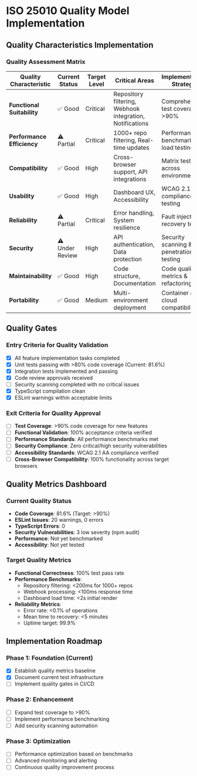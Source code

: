 # ISO 25010 Quality Model Implementation

## Quality Characteristics Implementation

### Quality Assessment Matrix

| Quality Characteristic | Current Status | Target Level | Critical Areas | Implementation Strategy |
|------------------------|---------------|--------------|----------------|------------------------|
| **Functional Suitability** | ✅ Good | Critical | Repository filtering, Webhook integration, Notifications | Comprehensive test coverage >90% |
| **Performance Efficiency** | ⚠️ Partial | Critical | 1000+ repo filtering, Real-time updates | Performance benchmarks & load testing |
| **Compatibility** | ✅ Good | High | Cross-browser support, API integrations | Matrix testing across environments |
| **Usability** | ✅ Good | High | Dashboard UX, Accessibility | WCAG 2.1 AA compliance testing |
| **Reliability** | ⚠️ Partial | Critical | Error handling, System resilience | Fault injection & recovery testing |
| **Security** | ⚠️ Under Review | High | API authentication, Data protection | Security scanning & penetration testing |
| **Maintainability** | ✅ Good | High | Code structure, Documentation | Code quality metrics & refactoring |
| **Portability** | ✅ Good | Medium | Multi-environment deployment | Container & cloud compatibility |

## Quality Gates

### Entry Criteria for Quality Validation
- [x] All feature implementation tasks completed
- [x] Unit tests passing with >80% code coverage (Current: 81.6%)
- [x] Integration tests implemented and passing
- [x] Code review approvals received
- [ ] Security scanning completed with no critical issues
- [x] TypeScript compilation clean
- [x] ESLint warnings within acceptable limits

### Exit Criteria for Quality Approval
- [ ] **Test Coverage**: >90% code coverage for new features
- [ ] **Functional Validation**: 100% acceptance criteria verified
- [ ] **Performance Standards**: All performance benchmarks met
- [ ] **Security Compliance**: Zero critical/high security vulnerabilities
- [ ] **Accessibility Standards**: WCAG 2.1 AA compliance verified
- [ ] **Cross-Browser Compatibility**: 100% functionality across target browsers

## Quality Metrics Dashboard

### Current Quality Status
- **Code Coverage**: 81.6% (Target: >90%)
- **ESLint Issues**: 20 warnings, 0 errors
- **TypeScript Errors**: 0
- **Security Vulnerabilities**: 3 low severity (npm audit)
- **Performance**: Not yet benchmarked
- **Accessibility**: Not yet tested

### Target Quality Metrics
- **Functional Correctness**: 100% test pass rate
- **Performance Benchmarks**:
  - Repository filtering: <200ms for 1000+ repos
  - Webhook processing: <100ms response time
  - Dashboard load time: <2s initial render
- **Reliability Metrics**:
  - Error rate: <0.1% of operations
  - Mean time to recovery: <5 minutes
  - Uptime target: 99.9%

## Implementation Roadmap

### Phase 1: Foundation (Current)
- [x] Establish quality metrics baseline
- [x] Document current test infrastructure
- [ ] Implement quality gates in CI/CD

### Phase 2: Enhancement
- [ ] Expand test coverage to >90%
- [ ] Implement performance benchmarking
- [ ] Add security scanning automation

### Phase 3: Optimization
- [ ] Performance optimization based on benchmarks
- [ ] Advanced monitoring and alerting
- [ ] Continuous quality improvement process